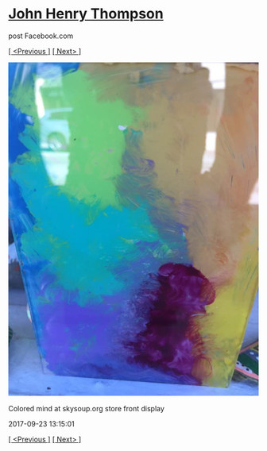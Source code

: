 # [John Henry Thompson](../README.md)
post Facebook.com

[[ <Previous ]](2017-09-26-6.md) [[ Next> ]](2017-09-23-2.md)

[![](../media/2017-09-23/Timeline-Photos-Colored-mind-at-skysoup-org-store-front-display.jpg)](../README.md)

Colored mind at skysoup.org store front display

2017-09-23 13:15:01

[[ <Previous ]](2017-09-26-6.md) [[ Next> ]](2017-09-23-2.md)